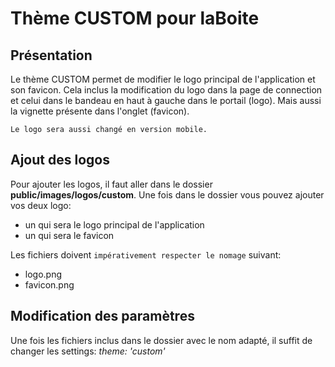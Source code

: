 # Thème CUSTOM pour laBoite

## Présentation

Le thème CUSTOM permet de modifier le logo principal de l'application et son favicon.
Cela inclus la modification du logo dans la page de connection et celui dans le bandeau en haut à gauche dans le portail (logo).
Mais aussi la vignette présente dans l'onglet (favicon).

    Le logo sera aussi changé en version mobile.

## Ajout des logos

Pour ajouter les logos, il faut aller dans le dossier **public/images/logos/custom**.
Une fois dans le dossier vous pouvez ajouter vos deux logo:

- un qui sera le logo principal de l'application
- un qui sera le favicon

Les fichiers doivent `impérativement respecter le nomage` suivant:

- logo.png
- favicon.png

## Modification des paramètres

Une fois les fichiers inclus dans le dossier avec le nom adapté, il suffit de changer les settings:
_theme: 'custom'_
